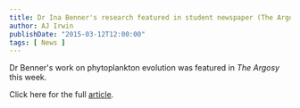 ```yaml
---
title: Dr Ina Benner's research featured in student newspaper (The Argosy)
author: AJ Irwin
publishDate: "2015-03-12T12:00:00"
tags: [ News ]
---
```


Dr Benner's work on phytoplankton evolution was featured in _The Argosy_ this
week.

Click here for the full [article](/images/benner-argosy-2015.pdf).



